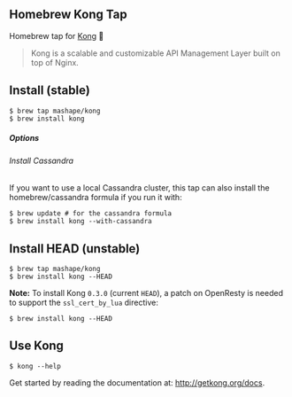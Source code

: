 ## Homebrew Kong Tap

Homebrew tap for [Kong] :beer:

> Kong is a scalable and customizable API Management Layer built on top of Nginx.

## Install (stable)

```shell
$ brew tap mashape/kong
$ brew install kong
```

##### Options

###### Install Cassandra

If you want to use a local Cassandra cluster, this tap can also install the homebrew/cassandra formula if you run it with:

```shell
$ brew update # for the cassandra formula
$ brew install kong --with-cassandra
```

## Install HEAD (unstable)

```
$ brew tap mashape/kong
$ brew install kong --HEAD
```

**Note:** To install Kong `0.3.0` (current `HEAD`), a patch on OpenResty is needed to support the `ssl_cert_by_lua` directive:

```shell
$ brew install kong --HEAD
```

## Use Kong

```shell
$ kong --help
```

Get started by reading the documentation at: http://getkong.org/docs.

[Kong]: http://getkong.org

